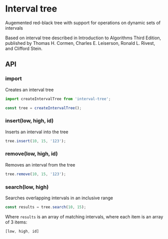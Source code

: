 # Interval tree

Augemented red-black tree with support for operations on dynamic sets of intervals

Based on interval tree described in Introduction to Algorithms Third Edition, published by Thomas H. Cormen, Charles E. Leiserson, Ronald L. Rivest, and Clifford Stein.

## API

### import

Creates an interval tree

```js
import createIntervalTree from 'interval-tree';

const tree = createIntervalTree();
```

### insert(low, high, id)

Inserts an interval into the tree

```js
tree.insert(10, 15, '123');
```

### remove(low, high, id)

Removes an interval from the tree

```js
tree.remove(10, 15, '123');
```

### search(low, high)

Searches overlapping intervals in an inclusive range

```js
const results = tree.search(10, 15);
```
Where `results` is an array of matching intervals, where each item is an array of 3 items:
```js
[low, high, id]
```
